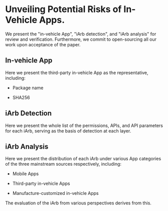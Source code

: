 # Unveiling Potential Risks of In-Vehicle Apps.

We present the "in-vehicle App", "iArb detection", and "iArb analysis" for review and verification. Furthermore, we commit to open-sourcing all our work upon acceptance of the paper.

## In-vehicle App

Here we present the third-party in-vehicle App as the representative, including:

* Package name

* SHA256

## iArb Detection

Here we present the whole list of the permissions, APIs, and API parameters for each iArb, serving as the basis of detection at each layer. 

## iArb Analysis

Here we present the distribution of each iArb under various App categories of the three mainstream sources respectively, including: 

* Mobile Apps

* Third-party in-vehicle Apps

* Manufacture-customized in-vehicle Apps

The evaluation of the iArb from various perspectives derives from this.

